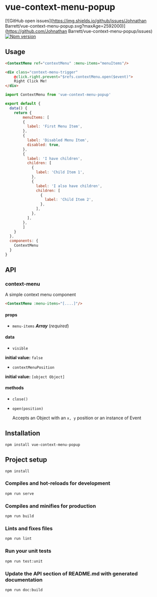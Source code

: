 # vue-context-menu-popup

[![GitHub open issues](https://img.shields.io/github/issues/Johnathan Barrett/vue-context-menu-popup.svg?maxAge=2592000)](https://github.com/Johnathan Barrett/vue-context-menu-popup/issues)
[![Npm version](https://img.shields.io/npm/v/vue-context-menu-popup.svg?maxAge=2592000)](https://www.npmjs.com/package/vue-context-menu-popup)

## Usage

```HTML
<ContextMenu ref="contextMenu" :menu-items="menuItems"/>

<div class="context-menu-trigger" 
	@click.right.prevent="$refs.contextMenu.open($event)">
    Right Click Me!
</div>
```

```javascript
import ContextMenu from 'vue-context-menu-popup'

export default {
  data() {
    return {
        menuItems: [
        {
          label: 'First Menu Item',
        },
        {
          label: 'Disabled Menu Item',
          disabled: true,
        },
        {
          label: 'I have children',
          children: [
            {
              label: 'Child Item 1',
            },
            {
              label: 'I also have children',
              children: [
                {
                  label: 'Child Item 2',
                },
              ],
            },
          ],
        },
        ]
    }
  },
  components: {
    ContextMenu
  }
}
```

## API

### context-menu 

A simple context menu component

```html
<ContextMenu :menu-items="[....]"/>
``` 

#### props 

- `menu-items` ***Array*** (*required*) 

#### data 

- `visible` 

**initial value:** `false` 

- `contextMenuPosition` 

**initial value:** `[object Object]` 

#### methods 

- `close()` 

- `open(position)` 

  Accepts an Object with an `x, y` position or an instance of Event 

## Installation

```
npm install vue-context-menu-popup
```

## Project setup

```
npm install
```

### Compiles and hot-reloads for development

```
npm run serve
```

### Compiles and minifies for production

```
npm run build
```

### Lints and fixes files

```
npm run lint
```

### Run your unit tests

```
npm run test:unit
```

### Update the API section of README.md with generated documentation

```
npm run doc:build
```
